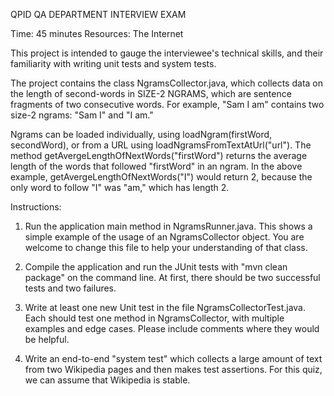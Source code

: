 QPID QA DEPARTMENT INTERVIEW EXAM

Time: 45 minutes
Resources: The Internet


This project is intended to gauge the interviewee's technical skills, and their familiarity with writing unit tests and system tests.

The project contains the class NgramsCollector.java, which collects data on the length of second-words in SIZE-2 NGRAMS, which are sentence fragments of two consecutive words.
		For example, "Sam I am" contains two size-2 ngrams: "Sam I" and "I am."

Ngrams can be loaded individually, using loadNgram(firstWord, secondWord), or from a URL using loadNgramsFromTextAtUrl("url").
The method getAvergeLengthOfNextWords("firstWord") returns the average length of the words that followed "firstWord" in an ngram.
		In the above example, getAvergeLengthOfNextWords("I") would return 2, because the only word to follow "I" was "am," which has length 2.



Instructions:

1. Run the application main method in NgramsRunner.java. This shows a simple example of the usage of an NgramsCollector object. You are welcome to change this file to help your understanding of that class.

2. Compile the application and run the JUnit tests with "mvn clean package" on the command line. At first, there should be two successful tests and two failures.

3. Write at least one new Unit test in the file NgramsCollectorTest.java. Each should test one method in NgramsCollector, with multiple examples and edge cases. Please include comments where they would be helpful.

4. Write an end-to-end "system test" which collects a large amount of text from two Wikipedia pages and then makes test assertions. For this quiz, we can assume that Wikipedia is stable.
